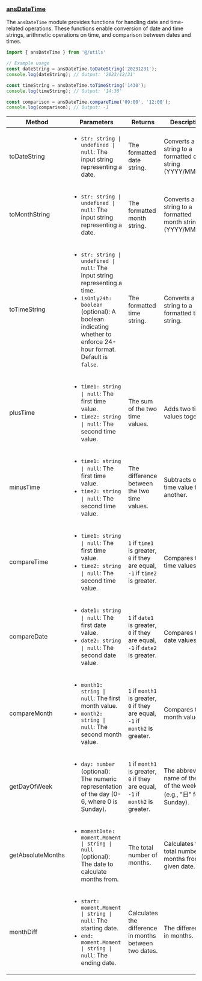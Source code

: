 ### [ansDateTime](/02_WEB/src/utils/ansDateTime.ts)
The `ansDateTime` module provides functions for handling date and time-related operations. These functions enable conversion of date and time strings, arithmetic operations on time, and comparison between dates and times.

``` ts
import { ansDateTime } from '@/utils'

// Example usage
const dateString = ansDateTime.toDateString('20231231');
console.log(dateString); // Output: '2023/12/31'

const timeString = ansDateTime.toTimeString('1430');
console.log(timeString); // Output: '14:30'

const comparison = ansDateTime.compareTime('09:00', '12:00');
console.log(comparison); // Output: -1
```

<table>
<thead>
<tr>
<th>Method</th>
<th>Parameters</th>
<th>Returns</th>
<th>Description</th>
</tr>
</thead>
<tbody>
<tr>
<td>toDateString</td>
<td>

- `str: string | undefined | null`: The input string representing a date.

</td>
<td>The formatted date string.</td>
<td>Converts a string to a formatted date string (YYYY/MM/DD).</td>
</tr>
<tr>
<td>toMonthString</td>
<td>

- `str: string | undefined | null`: The input string representing a date.

</td>
<td>The formatted month string.</td>
<td>Converts a string to a formatted month string (YYYY/MM).</td>
</tr>
<tr>
<td>toTimeString</td>
<td>

- `str: string | undefined | null`: The input string representing a time.
- `isOnly24h: boolean` (optional): A boolean indicating whether to enforce 24-hour format. Default is `false`.

</td>
<td>The formatted time string.</td>
<td>Converts a string to a formatted time string.</td>
</tr>
<tr>
<td>plusTime</td>
<td>

- `time1: string | null`: The first time value.
- `time2: string | null`: The second time value.

</td>
<td>The sum of the two time values.</td>
<td>Adds two time values together.</td>
</tr>
<tr>
<td>minusTime</td>
<td>

- `time1: string | null`: The first time value.
- `time2: string | null`: The second time value.

</td>
<td>The difference between the two time values.</td>
<td>Subtracts one time value from another.</td>
</tr>
<tr>
<td>compareTime</td>
<td>

- `time1: string | null`: The first time value.
- `time2: string | null`: The second time value.

</td>
<td>

`1` if `time1` is greater, `0` if they are equal, `-1` if `time2` is greater.

</td>
<td>Compares two time values.</td>
</tr>
<tr>
<td>compareDate</td>
<td>

- `date1: string | null`: The first date value.
- `date2: string | null`: The second date value.

</td>
<td>

`1` if `date1` is greater, `0` if they are equal, `-1` if `date2` is greater.

</td>
<td>Compares two date values.</td>
</tr>
<tr>
<td>compareMonth</td>
<td>

- `month1: string | null`: The first month value.
- `month2: string | null`: The second month value.

</td>
<td>

`1` if `month1` is greater, `0` if they are equal, `-1` if `month2` is greater.

</td>
<td>Compares two month values.</td>
</tr>
<tr>
<td>getDayOfWeek</td>
<td>

- `day: number` (optional): The numeric representation of the day (0-6, where 0 is Sunday).

</td>
<td>

`1` if `month1` is greater, `0` if they are equal, `-1` if `month2` is greater.

</td>
<td>The abbreviated name of the day of the week (e.g., "日" for Sunday).</td>
</tr>
<tr>
<td>getAbsoluteMonths</td>
<td>

- `momentDate: moment.Moment | string | null` (optional): The date to calculate months from.

</td>
<td>The total number of months.</td>
<td>Calculates the total number of months from a given date.</td>
</tr>
<tr>
<td>monthDiff</td>
<td>

- `start: moment.Moment | string | null`: The starting date.
- `end: moment.Moment | string | null`: The ending date.

</td>
<td>Calculates the difference in months between two dates.</td>
<td>The difference in months.</td>
</tr>
</tbody>
</table>
